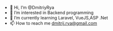 - 👋 Hi, I’m @DmitriyRya
- 👀 I’m interested in Backend programming
- 🌱 I’m currently learning Laravel, VueJS,ASP .Net
- 📫 How to reach me dmitrij.rya@gmail.com

<!---
DmitriyRya/DmitriyRya is a ✨ special ✨ repository because its `README.md` (this file) appears on your GitHub profile.
You can click the Preview link to take a look at your changes.
--->
